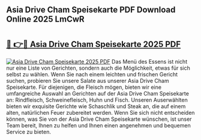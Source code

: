 ## Asia Drive Cham Speisekarte PDF Download Online 2025 LmCwR

# <h2><a href="http://gc71m3o.nevu.top/?p=Asia+Drive+Cham+Speisekarte">🔗 👉🔴 Asia Drive Cham Speisekarte 2025 PDF</a></h2>

[![Asia Drive Cham Speisekarte 2025 PDF](https://i.imgur.com/dBaPXMq.png)](http://gc71m3o.nevu.top/?p=Asia+Drive+Cham+Speisekarte)
Das Menü des Essens ist nicht nur eine Liste von Gerichten, sondern auch die Möglichkeit, etwas für sich selbst zu wählen. Wenn Sie nach einem leichten und frischen Gericht suchen, probieren Sie unsere Salate aus unserer Asia Drive Cham Speisekarte. Für diejenigen, die Fleisch mögen, bieten wir eine umfangreiche Auswahl an Gerichten auf der Asia Drive Cham Speisekarte an: Rindfleisch, Schweinefleisch, Huhn und Fisch. Unseren Auserwählten bieten wir exquisite Gerichte wie Schaschlik und Steak an, die auf einem alten, natürlichen Feuer zubereitet werden. Wenn Sie sich nicht entscheiden können, was Sie von der Asia Drive Cham Speisekarte wünschen, ist unser Team bereit, Ihnen zu helfen und Ihnen einen angenehmen und bequemen Service zu bieten.
